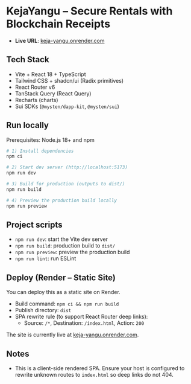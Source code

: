 # KejaYangu – Secure Rentals with Blockchain Receipts

- **Live URL**: [keja-yangu.onrender.com](https://keja-yangu.onrender.com)

## Tech Stack
- Vite + React 18 + TypeScript
- Tailwind CSS + shadcn/ui (Radix primitives)
- React Router v6
- TanStack Query (React Query)
- Recharts (charts)
- Sui SDKs (`@mysten/dapp-kit`, `@mysten/sui`)

## Run locally
Prerequisites: Node.js 18+ and npm

```sh
# 1) Install dependencies
npm ci

# 2) Start dev server (http://localhost:5173)
npm run dev

# 3) Build for production (outputs to dist/)
npm run build

# 4) Preview the production build locally
npm run preview
```

## Project scripts
- `npm run dev`: start the Vite dev server
- `npm run build`: production build to `dist/`
- `npm run preview`: preview the production build
- `npm run lint`: run ESLint

## Deploy (Render – Static Site)
You can deploy this as a static site on Render.

- Build command: `npm ci && npm run build`
- Publish directory: `dist`
- SPA rewrite rule (to support React Router deep links):
  - Source: `/*`, Destination: `/index.html`, Action: `200`

The site is currently live at [keja-yangu.onrender.com](https://keja-yangu.onrender.com).

## Notes
- This is a client-side rendered SPA. Ensure your host is configured to rewrite unknown routes to `index.html` so deep links do not 404.
